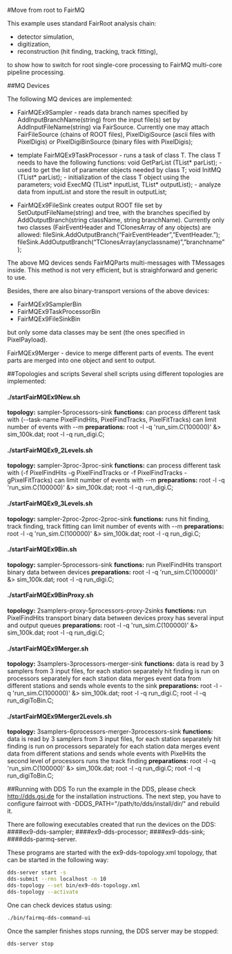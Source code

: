 #Move from root to FairMQ

This example uses standard FairRoot analysis chain:

* detector simulation,
* digitization,
* reconstruction (hit finding, tracking, track fitting),

to show how to switch for root single-core processing to FairMQ multi-core pipeline processing.

##MQ Devices

The following MQ devices are implemented:

- FairMQEx9Sampler - reads data branch names specified by AddInputBranchName(string) from the input file(s) set by AddInputFileName(string) via FairSource. Currently one may attach FairFileSource (chains of ROOT files), PixelDigiSource (ascii files with PixelDigis) or PixelDigiBinSource (binary files with PixelDigis);

- template <typename T> FairMQEx9TaskProcessor - runs a task of class T. The class T needs to have the following functions:
void GetParList (TList* parList); - used to get the list of parameter objects needed by class T;
void InitMQ     (TList* parList); - initialization of the class T object using the parameters;
void ExecMQ     (TList* inputList, TList* outputList); - analyze data from inputList and store the result in outputList;

- FairMQEx9FileSink creates output ROOT file set by SetOutputFileName(string) and tree, with the branches specified by AddOutputBranch(string className, string branchName). Currently only two classes (FairEventHeader and TClonesArray of any objects) are allowed:
fileSink.AddOutputBranch(“FairEventHeader”,”EventHeader.”);
fileSink.AddOutputBranch(“TClonesArray(anyclassname)”,”branchname”); 

The above MQ devices sends FairMQParts multi-messages with TMessages inside. This method is not very efficient, but is straighforward and generic to use.

Besides, there are also binary-transport versions of the above devices:

- FairMQEx9SamplerBin
- FairMQEx9TaskProcessorBin
- FairMQEx9FileSinkBin

but only some data classes may be sent (the ones specified in PixelPayload).

FairMQEx9Merger - device to merge different parts of events. The event parts are merged into one object and sent to output.

##Topologies and scripts
Several shell scripts using different topologies are implemented:

#### ./startFairMQEx9New.sh
**topology:**     sampler-5processors-sink
**functions:**    can process different task with (--task-name PixelFindHits, PixelFindTracks, PixelFitTracks)
can limit number of events with --m
**preparations:** root -l -q 'run_sim.C(100000)' &> sim_100k.dat; root -l -q run_digi.C; 
#### ./startFairMQEx9_2Levels.sh
**topology:**     sampler-3proc-3proc-sink
**functions:**    can process different task with (-f PixelFindHits -g PixelFindTracks or -f PixelFindTracks -gPixelFitTracks)
can limit number of events with --m
**preparations:** root -l -q 'run_sim.C(100000)' &> sim_100k.dat; root -l -q run_digi.C; 
#### ./startFairMQEx9_3Levels.sh
**topology:**     sampler-2proc-2proc-2proc-sink
**functions:**    runs hit finding, track finding, track fitting
can limit number of events with --m
**preparations:** root -l -q 'run_sim.C(100000)' &> sim_100k.dat; root -l -q run_digi.C; 
#### ./startFairMQEx9Bin.sh
**topology:**     sampler-5processors-sink
**functions:**    run PixelFindHits
transport binary data between devices
**preparations:** root -l -q 'run_sim.C(100000)' &> sim_100k.dat; root -l -q run_digi.C; 
#### ./startFairMQEx9BinProxy.sh
**topology:**     2samplers-proxy-5processors-proxy-2sinks
**functions:**    run PixelFindHits
transport binary data between devices
proxy has several input and output queues
**preparations:** root -l -q 'run_sim.C(100000)' &> sim_100k.dat; root -l -q run_digi.C; 
#### ./startFairMQEx9Merger.sh
**topology:**     3samplers-3processors-merger-sink
**functions:**    data is read by 3 samplers from 3 input files, for each station separately
hit finding is run on processors separately for each station data
merges event data from different stations and sends whole events to the sink
**preparations:** root -l -q 'run_sim.C(100000)' &> sim_100k.dat; root -l -q run_digi.C; root -l -q run_digiToBin.C;
#### ./startFairMQEx9Merger2Levels.sh
**topology:**     3samplers-6processors-merger-3processors-sink
**functions:**    data is read by 3 samplers from 3 input files, for each station separately
hit finding is run on processors separately for each station data
merges event data from different stations and sends whole events with PixelHits
the second level of processors runs the track finding 
**preparations:** root -l -q 'run_sim.C(100000)' &> sim_100k.dat; root -l -q run_digi.C; root -l -q run_digiToBin.C;

##Running with DDS
To run the example in the DDS, please check http://dds.gsi.de for the installation instructions.
The next step, you have to configure fairroot with -DDDS_PATH="/path/to/dds/install/dir/" and rebuild it.

There are following executables created that run the devices on the DDS:
####ex9-dds-sampler;
####ex9-dds-processor;
####ex9-dds-sink;
####dds-parmq-server.

These programs are started with the ex9-dds-topology.xml topology, that can be started in the following way:

```bash
dds-server start -s
dds-submit --rms localhost -n 10
dds-topology --set bin/ex9-dds-topology.xml
dds-topology --activate
```

One can check devices status using:

```bash
./bin/fairmq-dds-command-ui
```

Once the sampler finishes stops running, the DDS server may be stopped:

```bash
dds-server stop
```

